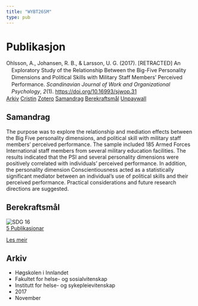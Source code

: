 ```yaml
---
title: "WYBT26SM"
type: pub
---
```

<h1>Publikasjon</h1>
<article id="csl-bib-container-WYBT26SM" class="csl-bib-container">
  <div class="csl-bib-body" style="line-height: 1.35; padding-left: 1em; text-indent:-1em;">
  <div class="csl-entry">Ohlsson, A., Johansen, R. B., &amp; Larsson, U. G. (2017). [RETRACTED] An Exploratory Study of the Relationship Between the Big-Five Personality Dimensions and Political Skills with Military Staff Members&#x2019; Perceived Performance. <i>Scandinavian Journal of Work and Organizational Psychology</i>, <i>2</i>(1). <a href="https://doi.org/10.16993/sjwop.31">https://doi.org/10.16993/sjwop.31</a></div>
</div>
  <div class="csl-bib-buttons">
    <a href="#taxonomy-article-WYBT26SM" class="csl-bib-button">Arkiv</a>
    <a href="https://app.cristin.no/results/show.jsf?id=1516084" alt="Cristin URL" class="csl-bib-button">Cristin</a>
    <a href="http://zotero.org/groups/5402882/items/WYBT26SM" alt="Zotero URL" class="csl-bib-button">Zotero</a>
    <a href="#abstract-article-WYBT26SM" class="csl-bib-button">Samandrag</a>
    <a href="#sdg-article-WYBT26SM" class="csl-bib-button">Berekraftsmål</a>
    <a href="http://www.sjwop.com/articles/10.16993/sjwop.31/galley/31/download/" class="csl-bib-button">Unpaywall</a>
  </div>
  <div id="csl-bib-meta-container-WYBT26SM"></div>
</article>
<div id="csl-bib-meta-WYBT26SM" class="csl-bib-meta">
  <article id="abstract-article-WYBT26SM" class="abstract-article">
    <h1>Samandrag</h1>
    The purpose was to explore the relationship and mediation effects between the Big Five personality dimensions, and political skill with military staff members’ perceived performance. The sample included 185 Armed Forces International staff members from several military education facilities. The results indicated that the PSI and several personality dimensions were positively correlated with individuals’ perceived performance. In addition, the personality dimension Conscientiousness acted as a statistically significant mediator between an individual’s use of political skills and their perceived performance. Practical considerations and future research directions are suggested.
  </article>
  <article id="sdg-article-WYBT26SM" class="sdg-article">
    <h1>Berekraftsmål</h1>
    <div class="sdg-container"><div id="sdg16" class="sdg"> <img src="{{< params subfolder >}}images/sdg/sdg16_no.png" class="image" alt="SDG 16"> <div class="sdg-overlay"> <a href="{{< params subfolder >}}no/archive/?sdg=16#archive" class="sdg-publication-count"><span>5</span> Publikasjonar</a> <p><a href="NA" class="sdg-read-more">Les meir</a></p> </div> </div></div>
  </article>
  <article id="taxonomy-article-WYBT26SM" class="taxonomy-article">
    <h1>Arkiv</h1>
    <ul>
      <li>Høgskolen i Innlandet</li>
      <li>Fakultet for helse- og sosialvitenskap</li>
      <li>Institutt for helse- og sykepleievitenskap</li>
      <li>2017</li>
      <li>November</li>
    </ul>
  </article>
</div>
